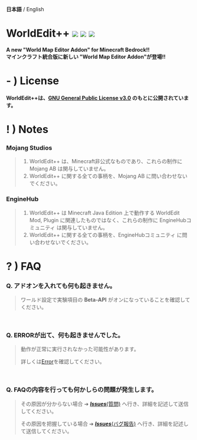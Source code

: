 **日本語** / English

# WorldEdit++ <a href="https://github.com/Apedy/MinePaint/blob/master/LICENSE"><img src="https://flat.badgen.net/badge/license/GPL-3.0/green"></a> <a href="https://github.com/Apedy/WorldEdit/releases/"><img src="https://flat.badgen.net/github/release/Apedy/WorldEdit"></a> <a href="https://github.com/Apedy/WorldEdit/releases/"><img src="https://flat.badgen.net/github/assets-dl/Apedy/MinePaint"></a>

**A new "World Map Editor Addon" for Minecraft Bedrock!!**<br>
**マインクラフト統合版に新しい "World Map Editor Addon"が登場!!**

# - ) License
**WorldEdit++は、[**GNU General Public License v3.0**](https://github.com/Apedy/MinePaint/blob/master/LICENSE) のもとに公開されています。**

# ! ) Notes
### Mojang Studios
> 1. WorldEdit++ は、Minecraft非公式なものであり、これらの制作に Mojang AB は関与していません。
> 1. WorldEdit++ に関する全ての事柄を、Mojang AB に問い合わせないでください。

### EngineHub
> 1. WorldEdit++ は Minecraft Java Edition 上で動作する WorldEdit Mod, Plugin に関連したものではなく、これらの制作に EngineHubコミュニティ は関与していません。
> 1. WorldEdit++ に関する全ての事柄を、EngineHubコミュニティ に問い合わせないでください。

# ? ) FAQ
### Q. アドオンを入れても何も起きません。
> ワールド設定で実験項目の **Beta-API** がオンになっていることを確認してください。
<br>

### Q. ERRORが出て、何も起きませんでした。
> 動作が正常に実行されなかった可能性があります。
>
> 詳しくは[Error](https://github.com/Apedy/WorldEdit/blob/master/Error.md)を確認してください。
<br>

### Q. FAQの内容を行っても何かしらの問題が発生します。
> その原因が分からない場合 ➔ [***Issues***(質問)](https://github.com/Apedy/WorldEdit/issues/new?assignees=Apedy&labels=Feedback%3A+question&template=%E8%B3%AA%E5%95%8F-ja-.md&title=) へ行き、詳細を記述して送信してください。
>
> その原因を把握している場合 ➔ [***Issues***(バグ報告)](https://github.com/Apedy/WorldEdit/issues/new?assignees=Apedy&labels=Category%3A+script%2C+Problem%3A+bug&template=%E3%83%90%E3%82%B0%E5%A0%B1%E5%91%8A-ja-.md&title=) へ行き、詳細を記述して送信してください。
